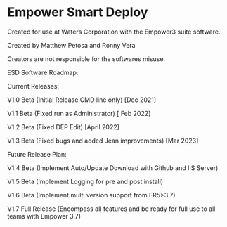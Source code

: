 # Empower Smart Deploy

Created for use at Waters Corporation with the Empower3 suite software.

Created by Matthew Petosa and Ronny Vera

Creators are not responsible for the softwares misuse.

ESD Software Roadmap:

Current Releases:

  V1.0 Beta (Initial Release CMD line only) [Dec 2021]

  V1.1 Beta (Fixed run as Administrator) [ Feb 2022]

  V1.2 Beta (Fixed DEP Edit) [April 2022]
  
  V1.3 Beta (Fixed bugs and added Jean improvements) [Mar 2023]

Future Release Plan:

  V1.4 Beta (Implement Auto/Update Download with Github and IIS Server)

  V1.5 Beta (Implement Logging for pre and post install) 

  V1.6 Beta (Implement multi version support from FR5>3.7)

  V1.7 Full Release (Encompass all features and be ready for full use to all teams with Empower 3.7) 
